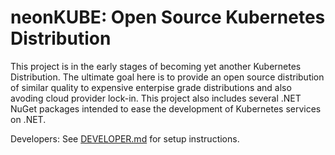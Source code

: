 ﻿# neonKUBE: Open Source Kubernetes Distribution

This project is in the early stages of becoming yet another Kubernetes Distribution.  The ultimate goal here is to provide an open source distribution of similar quality to expensive enterpise grade distributions and also avoding cloud provider lock-in.  This project also includes several .NET NuGet packages intended to ease the development of Kubernetes services on .NET.

Developers: See [DEVELOPER.md](Doc/DEVELOPER.md) for setup instructions.

